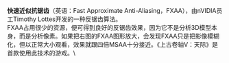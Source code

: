 **快速近似抗锯齿**（英语：Fast Approximate
Anti-Aliasing，FXAA），由nVIDIA员工Timothy Lottes开发的一种反锯齿算法。\
FXAA占用很少的资源，便可得到良好的反锯齿效果，因为它不是分析3D模型本身，而是分析像素。如果把右图的FXAA图形放大，会发现FXAA只是把影像模糊化，但以正常大小观看，效果就跟四倍MSAA十分接近。《上古卷轴V：天际》是首款使用此技术的游戏。\
